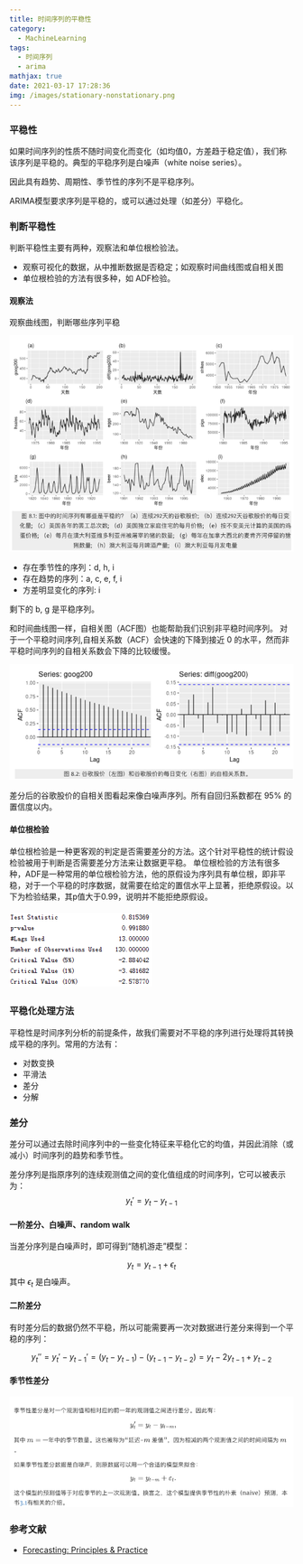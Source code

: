 ```yaml
---
title: 时间序列的平稳性
category:
  - MachineLearning
tags:
  - 时间序列
  - arima
mathjax: true
date: 2021-03-17 17:28:36
img: /images/stationary-nonstationary.png
---
```


### 平稳性
如果时间序列的性质不随时间变化而变化（如均值0，方差趋于稳定值），我们称该序列是平稳的。典型的平稳序列是白噪声（white noise series）。

因此具有趋势、周期性、季节性的序列不是平稳序列。

ARIMA模型要求序列是平稳的，或可以通过处理（如差分）平稳化。

### 判断平稳性

判断平稳性主要有两种，观察法和单位根检验法。
* 观察可视化的数据，从中推断数据是否稳定；如观察时间曲线图或自相关图
* 单位根检验的方法有很多种，如 ADF检验。

#### 观察法
观察曲线图，判断哪些序列平稳

![](/images/which-stationary-nonstationary.png)

* 存在季节性的序列：d, h, i
* 存在趋势的序列：a, c, e, f, i
* 方差明显变化的序列: i

剩下的 b, g 是平稳序列。

和时间曲线图一样，自相关图（ACF图）也能帮助我们识别非平稳时间序列。 对于一个平稳时间序列,自相关系数（ACF）会快速的下降到接近 0 的水平，然而非平稳时间序列的自相关系数会下降的比较缓慢。

![](/images/acf-google.png)

差分后的谷歌股价的自相关图看起来像白噪声序列。所有自回归系数都在 95% 的置信度以内。

#### 单位根检验
单位根检验是一种更客观的判定是否需要差分的方法。这个针对平稳性的统计假设检验被用于判断是否需要差分方法来让数据更平稳。
单位根检验的方法有很多种，ADF是一种常用的单位根检验方法，他的原假设为序列具有单位根，即非平稳，对于一个平稳的时序数据，就需要在给定的置信水平上显著，拒绝原假设。以下为检验结果，其p值大于0.99，说明并不能拒绝原假设。

![](/images/p-value.png)

### 平稳化处理方法
平稳性是时间序列分析的前提条件，故我们需要对不平稳的序列进行处理将其转换成平稳的序列。常用的方法有：

* 对数变换
* 平滑法
* 差分
* 分解

### 差分
差分可以通过去除时间序列中的一些变化特征来平稳化它的均值，并因此消除（或减小）时间序列的趋势和季节性。

差分序列是指原序列的连续观测值之间的变化值组成的时间序列，它可以被表示为：
$$
y_t' = y_t - y_{t-1}
$$

#### 一阶差分、白噪声、random walk
当差分序列是白噪声时，即可得到“随机游走”模型：

$$
y_t = y_{t-1} + \epsilon_t
$$
其中 $\epsilon_t$ 是白噪声。

#### 二阶差分
有时差分后的数据仍然不平稳，所以可能需要再一次对数据进行差分来得到一个平稳的序列：

$$
y_t''=y_t' - y_{t-1}'=(y_t - y_{t-1}) - (y_{t-1} - y_{t-2})=y_t-2y_{t-1} + y_{t-2}
$$

#### 季节性差分

![](/images/seasonal-differ.png)

### 参考文献
* [Forecasting: Principles & Practice](https://otexts.com/fpp2/)
